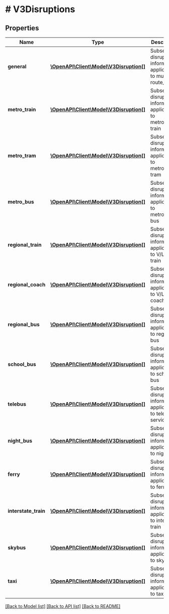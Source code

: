 # # V3Disruptions

## Properties

Name | Type | Description | Notes
------------ | ------------- | ------------- | -------------
**general** | [**\OpenAPI\Client\Model\V3Disruption[]**](V3Disruption.md) | Subset of disruption information applicable to multiple route_types | [optional]
**metro_train** | [**\OpenAPI\Client\Model\V3Disruption[]**](V3Disruption.md) | Subset of disruption information applicable to metropolitan train | [optional]
**metro_tram** | [**\OpenAPI\Client\Model\V3Disruption[]**](V3Disruption.md) | Subset of disruption information applicable to metropolitan tram | [optional]
**metro_bus** | [**\OpenAPI\Client\Model\V3Disruption[]**](V3Disruption.md) | Subset of disruption information applicable to metropolitan bus | [optional]
**regional_train** | [**\OpenAPI\Client\Model\V3Disruption[]**](V3Disruption.md) | Subset of disruption information applicable to V/Line train | [optional]
**regional_coach** | [**\OpenAPI\Client\Model\V3Disruption[]**](V3Disruption.md) | Subset of disruption information applicable to V/Line coach | [optional]
**regional_bus** | [**\OpenAPI\Client\Model\V3Disruption[]**](V3Disruption.md) | Subset of disruption information applicable to regional bus | [optional]
**school_bus** | [**\OpenAPI\Client\Model\V3Disruption[]**](V3Disruption.md) | Subset of disruption information applicable to school bus | [optional]
**telebus** | [**\OpenAPI\Client\Model\V3Disruption[]**](V3Disruption.md) | Subset of disruption information applicable to telebus services | [optional]
**night_bus** | [**\OpenAPI\Client\Model\V3Disruption[]**](V3Disruption.md) | Subset of disruption information applicable to night bus | [optional]
**ferry** | [**\OpenAPI\Client\Model\V3Disruption[]**](V3Disruption.md) | Subset of disruption information applicable to ferry | [optional]
**interstate_train** | [**\OpenAPI\Client\Model\V3Disruption[]**](V3Disruption.md) | Subset of disruption information applicable to interstate train | [optional]
**skybus** | [**\OpenAPI\Client\Model\V3Disruption[]**](V3Disruption.md) | Subset of disruption information applicable to skybus | [optional]
**taxi** | [**\OpenAPI\Client\Model\V3Disruption[]**](V3Disruption.md) | Subset of disruption information applicable to taxi | [optional]

[[Back to Model list]](../../README.md#models) [[Back to API list]](../../README.md#endpoints) [[Back to README]](../../README.md)
